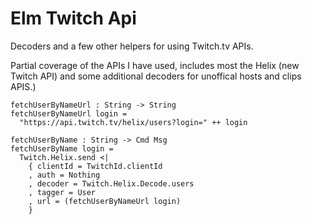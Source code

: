 # Elm Twitch Api

Decoders and a few other helpers for using Twitch.tv APIs.

Partial coverage of the APIs I have used, includes most the Helix (new Twitch API) and some additional decoders for unoffical hosts and clips APIS.)

    fetchUserByNameUrl : String -> String
    fetchUserByNameUrl login =
      "https://api.twitch.tv/helix/users?login=" ++ login

    fetchUserByName : String -> Cmd Msg
    fetchUserByName login =
      Twitch.Helix.send <|
        { clientId = TwitchId.clientId
        , auth = Nothing
        , decoder = Twitch.Helix.Decode.users
        , tagger = User
        , url = (fetchUserByNameUrl login)
        }
